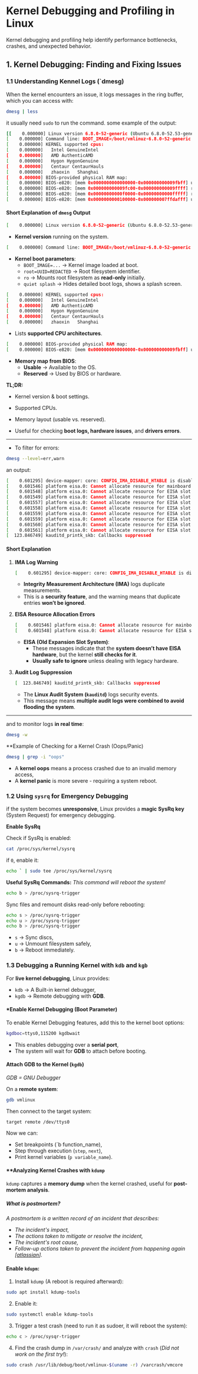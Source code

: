 #  Kernel Debugging and Profiling in Linux

Kernel debugging and profiling help identify performance bottlenecks, crashes, and unexpected behavior.

## 1. Kernel Debugging: Finding and Fixing Issues
### 1.1 Understanding Kennel Logs (`dmesg)
When the kernel encounters an issue, it logs messages in the ring buffer, which you can access with:
```bash
dmesg | less
```
it usually need `sudo` to run the command.
some example of the output:
```bash
[[    0.000000] Linux version 6.8.0-52-generic (Ubuntu 6.8.0-52.53-generic 6.8.12)
[    0.000000] Command line: BOOT_IMAGE=/boot/vmlinuz-6.8.0-52-generic root=UUID=REDACTED ro quiet splash vt.handoff=7
[    0.000000] KERNEL supported cpus:
[    0.000000]   Intel GenuineIntel
[    0.000000]   AMD AuthenticAMD
[    0.000000]   Hygon HygonGenuine
[    0.000000]   Centaur CentaurHauls
[    0.000000]   zhaoxin   Shanghai
[    0.000000] BIOS-provided physical RAM map:
[    0.000000] BIOS-e820: [mem 0x0000000000000000-0x000000000009fbff] usable
[    0.000000] BIOS-e820: [mem 0x000000000009fc00-0x000000000009ffff] reserved
[    0.000000] BIOS-e820: [mem 0x00000000000f0000-0x00000000000fffff] reserved
[    0.000000] BIOS-e820: [mem 0x0000000000100000-0x000000007ffdafff] usable
```
#### **Short Explanation of `dmesg` Output**  

```bash
[    0.000000] Linux version 6.8.0-52-generic (Ubuntu 6.8.0-52.53-generic 6.8.12)
```
- **Kernel version** running on the system.

```bash
[    0.000000] Command line: BOOT_IMAGE=/boot/vmlinuz-6.8.0-52-generic root=UUID=REDACTED ro quiet splash vt.handoff=7
```
- **Kernel boot parameters**:  
  - `BOOT_IMAGE=...` → Kernel image loaded at boot.  
  - `root=UUID=REDACTED` → Root filesystem identifier.  
  - `ro` → Mounts root filesystem as **read-only** initially.  
  - `quiet splash` → Hides detailed boot logs, shows a splash screen.  

```bash
[    0.000000] KERNEL supported cpus:
[    0.000000]   Intel GenuineIntel
[    0.000000]   AMD AuthenticAMD
[    0.000000]   Hygon HygonGenuine
[    0.000000]   Centaur CentaurHauls
[    0.000000]   zhaoxin   Shanghai
```
- Lists **supported CPU architectures**.

```bash
[    0.000000] BIOS-provided physical RAM map:
[    0.000000] BIOS-e820: [mem 0x0000000000000000-0x000000000009fbff] usable
```
- **Memory map from BIOS**:  
  - **Usable** → Available to the OS.  
  - **Reserved** → Used by BIOS or hardware.

**TL;DR:**  
- Kernel version & boot settings.  
- Supported CPUs.  
- Memory layout (usable vs. reserved).  

- Useful for checking **boot logs, hardware issues**, and **drivers errors**.
---
- To filter for errors:
```bash
dmesg --level=err,warn
```
an output:
```bash
[    0.601295] device-mapper: core: CONFIG_IMA_DISABLE_HTABLE is disabled. Duplicate IMA measurements will not be recorded in the IMA log.
[    0.601546] platform eisa.0: Cannot allocate resource for mainboard
[    0.601548] platform eisa.0: Cannot allocate resource for EISA slot 1
[    0.601549] platform eisa.0: Cannot allocate resource for EISA slot 2
[    0.601557] platform eisa.0: Cannot allocate resource for EISA slot 3
[    0.601558] platform eisa.0: Cannot allocate resource for EISA slot 4
[    0.601559] platform eisa.0: Cannot allocate resource for EISA slot 5
[    0.601559] platform eisa.0: Cannot allocate resource for EISA slot 6
[    0.601560] platform eisa.0: Cannot allocate resource for EISA slot 7
[    0.601561] platform eisa.0: Cannot allocate resource for EISA slot 8
[  123.846749] kauditd_printk_skb: Callbacks suppressed
```
#### **Short Explanation**
1. **IMA Log Warning**  
   ```bash
   [    0.601295] device-mapper: core: CONFIG_IMA_DISABLE_HTABLE is disabled.
   ```
   - **Integrity Measurement Architecture (IMA)** logs duplicate measurements.
   - This is a **security feature**, and the warning means that duplicate entries **won’t be ignored**.

2. **EISA Resource Allocation Errors**  
   ```bash
   [    0.601546] platform eisa.0: Cannot allocate resource for mainboard
   [    0.601548] platform eisa.0: Cannot allocate resource for EISA slot 1
   ```
   - **EISA (Old Expansion Slot System)**:  
     - These messages indicate that the **system doesn’t have EISA hardware**, but the kernel **still checks for it**.
     - **Usually safe to ignore** unless dealing with legacy hardware.

3. **Audit Log Suppression**  
   ```bash
   [  123.846749] kauditd_printk_skb: Callbacks suppressed
   ```
   - The **Linux Audit System (`kauditd`)** logs security events.
   - This message means **multiple audit logs were combined to avoid flooding the system**.

---

and to monitor logs **in real time**:
```bash
dmesg -w
```

**Example of Checking for a Kernel Crash (Oops/Panic)
```bash
dmesg | grep -i "oops"
```
- A **kernel oops** means a process crashed due to an invalid memory access,
- A **kernel panic** is more severe - requiring a system reboot.

### 1.2 Using `sysrq` for Emergency Debugging
if the system becomes **unresponsive**, Linux provides a **magic SysRq key** (System Request) for emergency debugging.

**Enable SysRq**

Check if SysRq is enabled:
```bash
cat /proc/sys/kernel/sysrq
```
if `0`, enable it:
```bash
echo ` | sudo tee /proc/sys/kernel/sysrq
```
**Useful SysRq Commands:**
*This command will reboot the system!*
```bash 
echo b > /proc/sysrq-trigger
```
Sync files and remount disks read-only before rebooting:
```bash
echo s > /proc/sysrq-trigger
echo u > /proc/sysrq-trigger
echo b > /proc/sysrq-trigger
```
- `s` -> Sync discs,
- `u` -> Unmount filesystem safely,
- `b` -> Reboot immediately.

### 1.3 Debugging a Running Kernel with `kdb` and `kgb`
For **live kernel debugging**, Linux provides:
- `kdb` -> A Built-in kernel debugger,
- `kgdb` -> Remote debugging with **GDB**.

#### ***Enable Kernel Debugging (Boot Parameter)**
To enable Kernel Debugging features, add this to the kernel boot options:
```bash
kgdboc=ttys0,115200 kgdbwait
```
- This enables debugging over a **serial port**,
- The system will wait for **GDB** to attach before booting.

#### **Attach GDB to the Kernel (`kgdb`)**
*GDB = GNU Debugger*

On a **remote system**:
```bash
gdb vmlinux
```
Then connect to the target system:
```gdb
target remote /dev/ttys0
```
Now we can:
- Set breakpoints (`b function_name),
- Step through execution (`step`, `next`),
- Print kernel variables (`p variable_name`).

#### **Analyzing Kernel Crashes with `kdump`
`kdump` captures a **memory dump** when the kernel crashed, useful for **post-mortem analysis**.

#####  What is postmortem?
*A postmortem is a written record of an incident that describes:*
- *The incident's impact,*
- *The actions taken to mitigate or resolve the incident,*
- *The incident's root cause,*
- *Follow-up actions taken to prevent the incident from happening again [[atlassian](https://www.atlassian.com/incident-management/handbook/postmortems#why-do-we-do-postmortems)].*

#### **Enable `kdupm`:**
1. Install `kdump` (A reboot is required afterward):
```bash
sudo apt install kdump-tools
```
2. Enable it:
```bash
sudo systemctl enable kdump-tools
```
3. Trigger a test crash (need to run it as sudoer, it will reboot the system):
```bash
echo c > /proc/sysqr-trigger
```
4. Find the crash dump in `/var/crash/` and analyze with `crash` (*Did not work on the first try!*):
```bash
sudo crash /usr/lib/debug/boot/vmlinux-$(uname -r) /varcrash/vmcore
```



